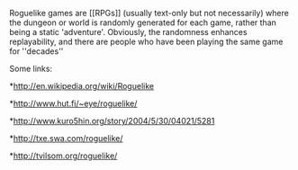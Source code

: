 Roguelike games are [[RPGs]] (usually text-only but not necessarily) where the dungeon or world is randomly generated for each game, rather than being a static 'adventure'. Obviously, the randomness enhances replayability, and there are people who have been playing the same game for ''decades''

Some links:


*http://en.wikipedia.org/wiki/Roguelike

*http://www.hut.fi/~eye/roguelike/

*http://www.kuro5hin.org/story/2004/5/30/04021/5281

*http://txe.swa.com/roguelike/

*http://tvilsom.org/roguelike/
